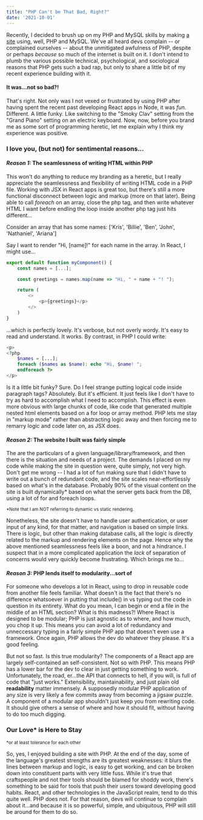 ```yaml
---
title: "PHP Can't be That Bad, Right?"
date: '2021-10-01'
---
```


Recently, I decided to brush up on my PHP and MySQL skills by making [a site](https://ethancarapp.ddns.net/) using, well, PHP and MySQL. We've all heard devs complain -- or complained ourselves -- about the unmitigated awfulness of PHP, despite or perhaps *because* so much of the internet is built on it. I don't intend to plumb the various possible technical, psychological, and sociological reasons that PHP gets such a bad rap, but only to share a little bit of my recent experience building with it.

#### It was...not so bad?!

That's right. Not only was I not vexed or frustrated by using PHP after having spent the recent past developing React apps in Node, it was *fun*. Different. A little funky. Like switching to the "Smoky Clav" setting from the "Grand Piano" setting on an electric keyboard. Now, now, before you brand me as some sort of programming heretic, let me explain why I think my experience was positive.

### I love you, (but not) for sentimental reasons...

#### *Reason 1:* The seamlessness of writing HTML within PHP

This won't do anything to reduce my branding as a heretic, but I really appreciate the seamlessness and flexibility of writing HTML code in a PHP file. Working with JSX in React apps is great too, but there's still a more functional disconnect between logic and markup (more on that later). Being able to call *foreach* on an array, close the php tag, and then write whatever HTML I want before endling the loop inside another php tag just hits different...

Consider an array that has some names: \['Kris', 'Billie', 'Ben', 'John', 'Nathaniel', 'Ariana']

Say I want to render "Hi, \[name]!" for each name in the array. In React, I might use...

```javascript
export default function myComponent() {
    const names = [...];

    const greetings = names.map(name => "Hi, " + name + "! ");

    return (
        <>
            <p>{greetings}</p>
        </>
    )
}
```

...which is perfectly lovely. It's verbose, but not overly wordy. It's easy to read and understand. It works. By contrast, in PHP I could write:

```php
<p>
<?php 
    $names = [...];
    foreach ($names as $name): echo "Hi, $name! ";
    endforeach ?>
</p>
```

Is it a little bit funky? Sure. Do I feel strange putting logical code inside paragraph tags? Absolutely. But it's efficient. It just feels like I don't have to try as hard to accomplish what I need to accomplish. This effect is even more obvious with large chunks of code, like code that generated multiple nested html elements based on a for loop or array method. PHP lets me stay in "markup mode" rather than abstracting logic away and then forcing me to remarry logic and code later on, as JSX does.

#### *Reason 2:* The website I built was fairly simple

The are the particulars of a given language/library/framework, and then there is the situation and needs of a project. The demands I placed on my code while making the site in question were, quite simply, not very high. Don't get me wrong -- I had a lot of fun making sure that I didn't have to write out a bunch of redundant code, and the site scales near-effortlessly based on what's in the database. Probably 90% of the visual content on the site is built dynamically* based on what the server gets back from the DB, using a lot of for and foreach loops.

<sup> *Note that I am NOT referring to dynamic vs static rendering. </sup>

Nonetheless, the site doesn't have to handle user authentication, or user input of any kind, for that matter, and navigation is based on simple links. There is logic, but other than making database calls, all the logic is directly related to the markup and rendering elements on the page. Hence why the above mentioned seamlessness feels like a boon, and not a hindrance. I suspect that in a more complicated application the *lack* of separation of concerns would very quickly become frustrating. Which brings me to...

#### *Reason 3:* PHP lends itself to modularity...sort of

For someone who develops a lot in React, using <?php include('my-dir/other-code/code.php') ?> to drop in reusable code from another file feels familiar. What doesn't is the fact that there's no difference whatsoever in putting that include() in vs typing out the code in question in its entirety. What do you mean, I can begin or end a file in the middle of an HTML <head> section? What is this madness?! Where React is designed to be modular; PHP is just agnostic as to where, and how much, you chop it up. This means you can avoid a lot of redundancy and unneccessary typing in a fairly simple PHP app that doesn't even use a framework. Once again, PHP allows the dev do whatever they please. It's a good feeling.

But not so fast. Is this true modularity? The components of a React app are largely self-contained an self-consistent. Not so with PHP. This means PHP has a lower bar for the dev to clear in just getting something to work. Unfortunately, the road, er...the API that connects to hell, if you will, is full of code that "just works." Extensibility, maintainability, and just plain old **readability** matter immensely. A supposedly modular PHP application of any size is very likely a few commits away from becoming a jigsaw puzzle. A component of a modular app shouldn't just keep you from rewriting code. It should give others a sense of where and how it should fit, without having to do too much digging.

### Our Love* is Here to Stay
<sup>*or at least tolerance for each other</sup>

So, yes, I enjoyed building a site with PHP. At the end of the day, some of the language's greatest strengths are its greatest weaknesses: it blurs the lines between markup and logic, is easy to get working, and can be broken down into constituent parts with very little fuss. While it's true that craftspeople and not their tools should be blamed for shoddy work, there's something to be said for tools that push their users toward developing good habits. React, and other technologies in the JavaScript realm, tend to do this quite well. PHP does not. For that reason, devs will continue to complain about it...and because it is so powerful, simple, and ubiquitous, PHP will still be around for them to do so.



